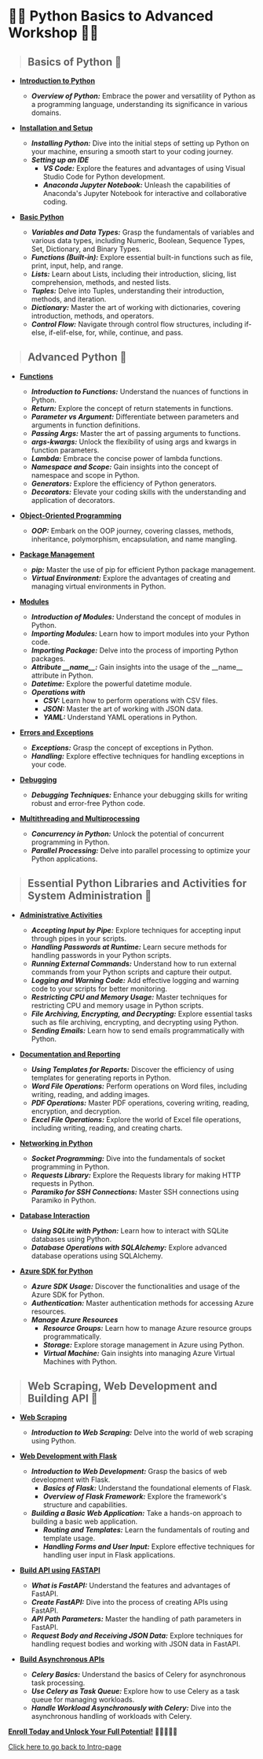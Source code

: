 # 🐍🚀 Python Basics to Advanced Workshop 🐍🚀

>## Basics of Python 🌟

- <ins>**Introduction to Python**</ins>
  - ***Overview of Python:*** Embrace the power and versatility of Python as a programming language, understanding its significance in various domains.

- <ins>**Installation and Setup**</ins>
  - ***Installing Python:*** Dive into the initial steps of setting up Python on your machine, ensuring a smooth start to your coding journey.
  - ***Setting up an IDE***
    - ***VS Code:*** Explore the features and advantages of using Visual Studio Code for Python development.
    - ***Anaconda Jupyter Notebook:*** Unleash the capabilities of Anaconda's Jupyter Notebook for interactive and collaborative coding.

- <ins>**Basic Python**</ins>
  - ***Variables and Data Types:*** Grasp the fundamentals of variables and various data types, including Numeric, Boolean, Sequence Types, Set, Dictionary, and Binary Types.
  - ***Functions (Built-in):*** Explore essential built-in functions such as file, print, input, help, and range.
  - ***Lists:*** Learn about Lists, including their introduction, slicing, list comprehension, methods, and nested lists.
  - ***Tuples:*** Delve into Tuples, understanding their introduction, methods, and iteration.
  - ***Dictionary:*** Master the art of working with dictionaries, covering introduction, methods, and operators.
  - ***Control Flow:*** Navigate through control flow structures, including if-else, if-elif-else, for, while, continue, and pass.

>## Advanced Python 🌟

- <ins>**Functions**</ins>
  - ***Introduction to Functions:*** Understand the nuances of functions in Python.
  - ***Return:*** Explore the concept of return statements in functions.
  - ***Parameter vs Argument:*** Differentiate between parameters and arguments in function definitions.
  - ***Passing Args:*** Master the art of passing arguments to functions.
  - ***args-kwargs:*** Unlock the flexibility of using args and kwargs in function parameters.
  - ***Lambda:*** Embrace the concise power of lambda functions.
  - ***Namespace and Scope:*** Gain insights into the concept of namespace and scope in Python.
  - ***Generators:*** Explore the efficiency of Python generators.
  - ***Decorators:*** Elevate your coding skills with the understanding and application of decorators.

- <ins>**Object-Oriented Programming**</ins>
  - ***OOP:*** Embark on the OOP journey, covering classes, methods, inheritance, polymorphism, encapsulation, and name mangling.

- <ins>**Package Management**</ins>
  - ***pip:*** Master the use of pip for efficient Python package management.
  - ***Virtual Environment:*** Explore the advantages of creating and managing virtual environments in Python.

- <ins>**Modules**</ins>
  - ***Introduction of Modules:*** Understand the concept of modules in Python.
  - ***Importing Modules:*** Learn how to import modules into your Python code.
  - ***Importing Package:*** Delve into the process of importing Python packages.
  - ***Attribute \_\_name\_\_:*** Gain insights into the usage of the \_\_name\_\_ attribute in Python.
  - ***Datetime:*** Explore the powerful datetime module.
  - ***Operations with***
    - ***CSV:*** Learn how to perform operations with CSV files.
    - ***JSON:*** Master the art of working with JSON data.
    - ***YAML:*** Understand YAML operations in Python.

- <ins>**Errors and Exceptions**</ins>
  - ***Exceptions:*** Grasp the concept of exceptions in Python.
  - ***Handling:*** Explore effective techniques for handling exceptions in your code.

- <ins>**Debugging**</ins>
  - ***Debugging Techniques:*** Enhance your debugging skills for writing robust and error-free Python code.

- <ins>**Multithreading and Multiprocessing**</ins>
  - ***Concurrency in Python:*** Unlock the potential of concurrent programming in Python.
  - ***Parallel Processing:*** Delve into parallel processing to optimize your Python applications.

>## Essential Python Libraries and Activities for System Administration 🌟

- <ins>**Administrative Activities**</ins>
  - ***Accepting Input by Pipe:*** Explore techniques for accepting input through pipes in your scripts.
  - ***Handling Passwords at Runtime:*** Learn secure methods for handling passwords in your Python scripts.
  - ***Running External Commands:*** Understand how to run external commands from your Python scripts and capture their output.
  - ***Logging and Warning Code:*** Add effective logging and warning code to your scripts for better monitoring.
  - ***Restricting CPU and Memory Usage:*** Master techniques for restricting CPU and memory usage in Python scripts.
  - ***File Archiving, Encrypting, and Decrypting:*** Explore essential tasks such as file archiving, encrypting, and decrypting using Python.
  - ***Sending Emails:*** Learn how to send emails programmatically with Python.

- <ins>**Documentation and Reporting**</ins>
  - ***Using Templates for Reports:*** Discover the efficiency of using templates for generating reports in Python.
  - ***Word File Operations:*** Perform operations on Word files, including writing, reading, and adding images.
  - ***PDF Operations:*** Master PDF operations, covering writing, reading, encryption, and decryption.
  - ***Excel File Operations:*** Explore the world of Excel file operations, including writing, reading, and creating charts.

- <ins>**Networking in Python**</ins>
  - ***Socket Programming:*** Dive into the fundamentals of socket programming in Python.
  - ***Requests Library:*** Explore the Requests library for making HTTP requests in Python.
  - ***Paramiko for SSH Connections:*** Master SSH connections using Paramiko in Python.

- <ins>**Database Interaction**</ins>
  - ***Using SQLite with Python:*** Learn how to interact with SQLite databases using Python.
  - ***Database Operations with SQLAlchemy:*** Explore advanced database operations using SQLAlchemy.

- <ins>**Azure SDK for Python**</ins>
  - ***Azure SDK Usage:*** Discover the functionalities and usage of the Azure SDK for Python.
  - ***Authentication:*** Master authentication methods for accessing Azure resources.
  - ***Manage Azure Resources***
    - ***Resource Groups:*** Learn how to manage Azure resource groups programmatically.
    - ***Storage:*** Explore storage management in Azure using Python.
    - ***Virtual Machine:*** Gain insights into managing Azure Virtual Machines with Python.

>## Web Scraping, Web Development and Building API 🌟

- <ins>**Web Scraping**</ins>
  - ***Introduction to Web Scraping:*** Delve into the world of web scraping using Python.

- <ins>**Web Development with Flask**</ins>
  - ***Introduction to Web Development:*** Grasp the basics of web development with Flask.
    - ***Basics of Flask:*** Understand the foundational elements of Flask.
    - ***Overview of Flask Framework:*** Explore the framework's structure and capabilities.
  - ***Building a Basic Web Application:*** Take a hands-on approach to building a basic web application.
    - ***Routing and Templates:*** Learn the fundamentals of routing and template usage.
    - ***Handling Forms and User Input:*** Explore effective techniques for handling user input in Flask applications.

- <ins>**Build API using FASTAPI**</ins>
  - ***What is FastAPI:*** Understand the features and advantages of FastAPI.
  - ***Create FastAPI:*** Dive into the process of creating APIs using FastAPI.
  - ***API Path Parameters:*** Master the handling of path parameters in FastAPI.
  - ***Request Body and Receiving JSON Data:*** Explore techniques for handling request bodies and working with JSON data in FastAPI.

- <ins>**Build Asynchronous APIs**</ins>
  - ***Celery Basics:*** Understand the basics of Celery for asynchronous task processing.
  - ***Use Celery as Task Queue:*** Explore how to use Celery as a task queue for managing workloads.
  - ***Handle Workload Asynchronously with Celery:*** Dive into the asynchronous handling of workloads with Celery.

[**Enroll Today and Unlock Your Full Potential!**](https://forms.gle/npGQ6mk5nDiA8tQ56) 🌟👩‍💻👨‍💻

[Click here to go back to Intro-page](/courses/python-intro.html)